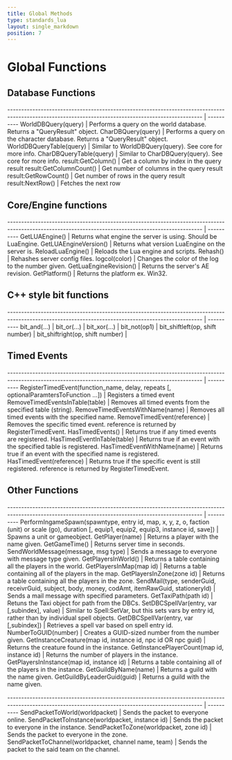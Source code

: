 ```yaml
---
title: Global Methods
type: standards_lua
layout: single_markdown
position: 7
---
```


# Global Functions

## Database Functions

---------------------------------------------------------------------------------------------------------------------------------------------------- | ----------
WorldDBQuery(query)                                                                                                                                  | Performs a query on the world database. Returns a "QueryResult" object.
CharDBQuery(query)                                                                                                                                   | Performs a query on the character database. Returns a "QueryResult" object.
WorldDBQueryTable(query)                                                                                                                             | Similar to WorldDBQuery(query). See core for more info.
CharDBQueryTable(query)                                                                                                                              | Similar to CharDBQuery(query). See core for more info.
result:GetColumn()                                                                                                                                   | Get a column by index in the query result
result:GetColumnCount()                                                                                                                              | Get number of columns in the query result
result:GetRowCount()                                                                                                                                 | Get number of rows in the query result
result:NextRow()                                                                                                                                     | Fetches the next row


## Core/Engine functions

---------------------------------------------------------------------------------------------------------------------------------------------------- | ----------
GetLUAEngine()                                                                                                                                       | Returns what engine the server is using. Should be LuaEngine.
GetLUAEngineVersion()                                                                                                                                | Returns what version LuaEngine on the server is.
ReloadLuaEngine()                                                                                                                                    | Reloads the Lua engine and scripts.
Rehash()                                                                                                                                             | Rehashes server config files.
logcol(color)                                                                                                                                        | Changes the color of the log to the number given.
GetLuaEngineRevision()                                                                                                                               | Returns the server's AE revision.
GetPlatform()                                                                                                                                        | Returns the platform ex. Win32. 


## C++ style bit functions

---------------------------------------------------------------------------------------------------------------------------------------------------- | ---------- 
bit_and(...)                                                                                                                                         |
bit_or(...)                                                                                                                                          |
bit_xor(...)                                                                                                                                         |
bit_not(op1)                                                                                                                                         |
bit_shiftleft(op, shift number)                                                                                                                      |
bit_shiftright(op, shift number)                                                                                                                     |


## Timed Events

---------------------------------------------------------------------------------------------------------------------------------------------------- | ----------
RegisterTimedEvent(function_name, delay, repeats [, optionalParamtersToFunction ...])                                                                | Registers a timed event
RemoveTimedEventsInTable(table)                                                                                                                      | Removes all timed events from the specified table (string).
RemoveTimedEventsWithName(name)                                                                                                                      | Removes all timed events with the specified name.
RemoveTimedEvent(reference)                                                                                                                          | Removes the specific timed event. reference is returned by RegisterTimedEvent.
HasTimedEvents()                                                                                                                                     | Returns true if any timed events are registered.
HasTimedEventInTable(table)                                                                                                                          | Returns true if an event with the specified table is registered.
HasTimedEventWithName(name)                                                                                                                          | Returns true if an event with the specified name is registered.
HasTimedEvent(reference)                                                                                                                             | Returns true if the specific event is still registered. reference is returned by RegisterTimedEvent.


## Other Functions

---------------------------------------------------------------------------------------------------------------------------------------------------- | ----------
PerformIngameSpawn(spawntype, entry id, map, x, y, z, o, faction (unit) or scale (go), duration [, equip1, equip2, equip3, instance id, save])       | Spawns a unit or gameobject.
GetPlayer(name)                                                                                                                                      | Returns a player with the name given.
GetGameTime()                                                                                                                                        | Returns server time in seconds. 
SendWorldMessage(message, msg type)                                                                                                                  | Sends a message to everyone with message type given.
GetPlayersInWorld()                                                                                                                                  | Returns a table containing all the players in the world.
GetPlayersInMap(map id)                                                                                                                              | Returns a table containing all of the players in the map.
GetPlayersInZone(zone id)                                                                                                                            | Returns a table containing all the players in the zone.
SendMail(type, senderGuid, receivrGuid, subject, body, money, codAmt, itemRawGuid, stationeryId)                                                     | Sends a mail message with specified parameters.
GetTaxiPath(path id)                                                                                                                                 | Retuns the Taxi object for path from the DBCs.
SetDBCSpellVar(entry, var [,subindex], value)                                                                                                        | Similar to Spell:SetVar, but this sets vars by entry id, rather than by individual spell objects.
GetDBCSpellVar(entry, var [,subindex])                                                                                                               | Retrieves a spell var based on spell entry id.
NumberToGUID(number)                                                                                                                                 | Creates a GUID-sized number from the number given. 
GetInstanceCreature(map id, instance id, npc id OR npc guid)                                                                                         | Returns the creature found in the instance. 
GetInstancePlayerCount(map id, instance id)                                                                                                          | Returns the number of players in the instance. 
GetPlayersInInstance(map id, instance id)                                                                                                            | Returns a table containing all of the players in the instance.
GetGuildByName(name)                                                                                                                                 | Returns a guild with the name given.
GetGuildByLeaderGuid(guid)                                                                                                                           | Returns a guild with the name given.


---------------------------------------------------------------------------------------------------------------------------------------------------- | ----------
SendPacketToWorld(worldpacket)                                                                                                                       | Sends the packet to everyone online. 
SendPacketToInstance(worldpacket, instance id)                                                                                                       | Sends the packet to everyone in the instance. 
SendPacketToZone(worldpacket, zone id)                                                                                                               | Sends the packet to everyone in the zone. 
SendPacketToChannel(worldpacket, channel name, team)                                                                                                 | Sends the packet to the said team on the channel. 

